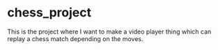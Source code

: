 # chess_project
This is the project where I want to make a video player thing which can replay a chess match depending on the moves.
